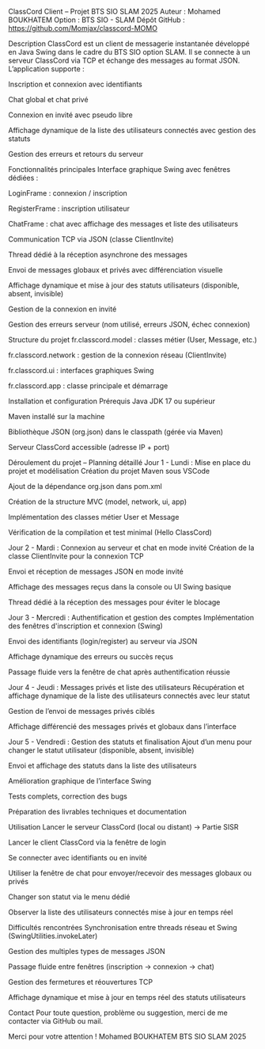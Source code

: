 ClassCord Client – Projet BTS SIO SLAM 2025
Auteur : Mohamed BOUKHATEM
Option : BTS SIO - SLAM
Dépôt GitHub : https://github.com/Momjax/classcord-MOMO

Description
ClassCord est un client de messagerie instantanée développé en Java Swing dans le cadre du BTS SIO option SLAM. Il se connecte à un serveur ClassCord via TCP et échange des messages au format JSON. L’application supporte :

Inscription et connexion avec identifiants

Chat global et chat privé

Connexion en invité avec pseudo libre

Affichage dynamique de la liste des utilisateurs connectés avec gestion des statuts

Gestion des erreurs et retours du serveur

Fonctionnalités principales
Interface graphique Swing avec fenêtres dédiées :

LoginFrame : connexion / inscription

RegisterFrame : inscription utilisateur

ChatFrame : chat avec affichage des messages et liste des utilisateurs

Communication TCP via JSON (classe ClientInvite)

Thread dédié à la réception asynchrone des messages

Envoi de messages globaux et privés avec différenciation visuelle

Affichage dynamique et mise à jour des statuts utilisateurs (disponible, absent, invisible)

Gestion de la connexion en invité

Gestion des erreurs serveur (nom utilisé, erreurs JSON, échec connexion)

Structure du projet
fr.classcord.model : classes métier (User, Message, etc.)

fr.classcord.network : gestion de la connexion réseau (ClientInvite)

fr.classcord.ui : interfaces graphiques Swing

fr.classcord.app : classe principale et démarrage

Installation et configuration
Prérequis
Java JDK 17 ou supérieur

Maven installé sur la machine

Bibliothèque JSON (org.json) dans le classpath (gérée via Maven)

Serveur ClassCord accessible (adresse IP + port)

Déroulement du projet – Planning détaillé
Jour 1 - Lundi : Mise en place du projet et modélisation
Création du projet Maven sous VSCode

Ajout de la dépendance org.json dans pom.xml

Création de la structure MVC (model, network, ui, app)

Implémentation des classes métier User et Message

Vérification de la compilation et test minimal (Hello ClassCord)

Jour 2 - Mardi : Connexion au serveur et chat en mode invité
Création de la classe ClientInvite pour la connexion TCP

Envoi et réception de messages JSON en mode invité

Affichage des messages reçus dans la console ou UI Swing basique

Thread dédié à la réception des messages pour éviter le blocage

Jour 3 - Mercredi : Authentification et gestion des comptes
Implémentation des fenêtres d'inscription et connexion (Swing)

Envoi des identifiants (login/register) au serveur via JSON

Affichage dynamique des erreurs ou succès reçus

Passage fluide vers la fenêtre de chat après authentification réussie

Jour 4 - Jeudi : Messages privés et liste des utilisateurs
Récupération et affichage dynamique de la liste des utilisateurs connectés avec leur statut

Gestion de l’envoi de messages privés ciblés

Affichage différencié des messages privés et globaux dans l’interface

Jour 5 - Vendredi : Gestion des statuts et finalisation
Ajout d’un menu pour changer le statut utilisateur (disponible, absent, invisible)

Envoi et affichage des statuts dans la liste des utilisateurs

Amélioration graphique de l’interface Swing

Tests complets, correction des bugs

Préparation des livrables techniques et documentation

Utilisation
Lancer le serveur ClassCord (local ou distant) -> Partie SISR

Lancer le client ClassCord via la fenêtre de login

Se connecter avec identifiants ou en invité

Utiliser la fenêtre de chat pour envoyer/recevoir des messages globaux ou privés

Changer son statut via le menu dédié

Observer la liste des utilisateurs connectés mise à jour en temps réel

Difficultés rencontrées
Synchronisation entre threads réseau et Swing (SwingUtilities.invokeLater)

Gestion des multiples types de messages JSON

Passage fluide entre fenêtres (inscription → connexion → chat)

Gestion des fermetures et réouvertures TCP

Affichage dynamique et mise à jour en temps réel des statuts utilisateurs

Contact
Pour toute question, problème ou suggestion, merci de me contacter via GitHub ou mail.

Merci pour votre attention !
Mohamed BOUKHATEM
BTS SIO SLAM 2025

